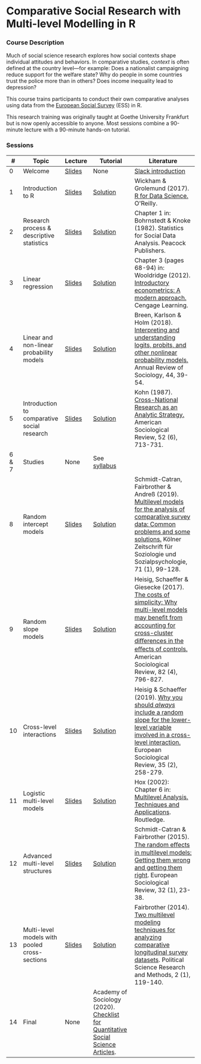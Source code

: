 
# Comparative Social Research with Multi-level Modelling in R

### Course Description

Much of social science research explores how social contexts shape individual attitudes and behaviors. In comparative studies, *context* is often defined at the country level—for example: Does a nationalist campaigning reduce support for the welfare state? Why do people in some countries trust the police more than in others? Does income inequality lead to depression?

This course trains participants to conduct their own comparative analyses using data from the [European Social Survey](https://www.europeansocialsurvey.org/) (ESS) in R.

This research training was originally taught at Goethe University Frankfurt but is now openly accessible to anyone. Most sessions combine a 90-minute lecture with a 90-minute hands-on tutorial.

### Sessions

| # | Topic | Lecture | Tutorial | Literature |
| --- | --- | --- | --- | --- |
| 0 | Welcome | [Slides](https://github.com/czymaraclass/CompSocResearch/blob/main/00_welcome/FoP_CompSocResearch_00_slides.pdf) | None | [Slack introduction](https://www.youtube.com/watch?v=9RJZMSsH7-g) |
| 1 | Introduction to R | [Slides](https://github.com/czymaraclass/CompSocResearch/blob/main/01_intro_to_R/FoP_CompSocResearch_01_slides.pdf) | [Solution](https://htmlpreview.github.io/?https://github.com/czymaraclass/CompSocResearch/blob/main/01_intro_to_R/FoP_CompSocResearch_01_tutorial.html) | Wickham & Grolemund (2017). [R for Data Science.](https://r4ds.had.co.nz/) O'Reilly. |
| 2 | Research process & descriptive statistics | [Slides](https://github.com/czymaraclass/CompSocResearch/blob/main/02_research_process/FoP_CompSocResearch_02_slides.pdf) | [Solution](https://htmlpreview.github.io/?https://github.com/czymaraclass/CompSocResearch/blob/main/02_research_process/FoP_CompSocResearch_02_tutorial.html) | Chapter 1 in: Bohrnstedt & Knoke (1982). Statistics for Social Data Analysis. Peacock Publishers. |
| 3 | Linear regression | [Slides](https://github.com/czymaraclass/CompSocResearch/blob/main/03_linear_regression/FoP_CompSocResearch_03_slides.pdf) | [Solution](https://htmlpreview.github.io/?https://github.com/czymaraclass/CompSocResearch/blob/main/03_linear_regression/FoP_CompSocResearch_03_tutorial.html) | Chapter 3 (pages 68-94) in: Wooldridge (2012). [Introductory econometrics: A modern approach.](https://economics.ut.ac.ir/documents/3030266/14100645/Jeffrey_M._Wooldridge_Introductory_Econometrics_A_Modern_Approach__2012.pdf) Cengage Learning. |
| 4 | Linear and non-linear probability models | [Slides](https://github.com/czymaraclass/CompSocResearch/blob/main/04_probability_models/FoP_CompSocResearch_04_slides.pdf) | [Solution](https://htmlpreview.github.io/?https://github.com/czymaraclass/CompSocResearch/blob/main/04_probability_models/FoP_CompSocResearch_04_tutorial.html) | Breen, Karlson & Holm (2018). [Interpreting and understanding logits, probits, and other nonlinear probability models.](https://www.annualreviews.org/doi/10.1146/annurev-soc-073117-041429) Annual Review of Sociology, 44, 39-54. |
| 5 | Introduction to comparative social research | [Slides](https://github.com/czymaraclass/CompSocResearch/blob/main/05_comparative_social_research/FoP_CompSocResearch_05_slides.pdf) | [Solution](https://htmlpreview.github.io/?https://github.com/czymaraclass/CompSocResearch/blob/main/05_comparative_social_research/FoP_CompSocResearch_05_tutorial.html) | Kohn (1987). [Cross-National Research as an Analytic Strategy.](https://www.jstor.org/stable/2095831?seq=1#metadata_info_tab_contents) American Sociological Review, 52 (6), 713-731. |
| 6 & 7 | Studies | None | See [syllabus](https://github.com/czymaraclass/CompSocResearch/blob/main/FoP_VerglSozForsch_WiSe2122.pdf) |
| 8 | Random intercept models | [Slides](https://github.com/czymaraclass/CompSocResearch/blob/main/08_random_intercept_models/FoP_CompSocResearch_08_slides.pdf) | [Solution](https://htmlpreview.github.io/?https://github.com/czymaraclass/CompSocResearch/blob/main/08_random_intercept_models/FoP_CompSocResearch_08_tutorial.html) | Schmidt-Catran, Fairbrother & Andreß (2019). [Multilevel models for the analysis of comparative survey data: Common problems and some solutions.](https://link.springer.com/article/10.1007/s11577-019-00607-9) Kölner Zeitschrift für Soziologie und Sozialpsychologie, 71 (1), 99-128. |
| 9 | Random slope models | [Slides](https://github.com/czymaraclass/CompSocResearch/blob/main/09_random_slope_models/FoP_CompSocResearch_09_slides.pdf) | [Solution](https://htmlpreview.github.io/?https://github.com/czymaraclass/CompSocResearch/blob/main/09_random_slope_models/FoP_CompSocResearch_09_tutorial.html) | Heisig, Schaeﬀer & Giesecke (2017). [The costs of simplicity: Why multi-level models may beneﬁt from accounting for cross-cluster diﬀerences in the eﬀects of controls.](https://journals.sagepub.com/doi/10.1177/0003122417717901) American Sociological Review, 82 (4), 796-827. |
| 10 | Cross-level interactions | [Slides](https://github.com/czymaraclass/CompSocResearch/blob/main/10_cross-level_interactions/FoP_CompSocResearch_10_slides.pdf) | [Solution](https://htmlpreview.github.io/?https://github.com/czymaraclass/CompSocResearch/blob/main/10_cross-level_interactions/FoP_CompSocResearch_10_tutorial.html) | Heisig & Schaeﬀer (2019). [Why you should *always* include a random slope for the lower-level variable involved in a cross-level interaction.](https://academic.oup.com/esr/article/35/2/258/5306121) European Sociological Review, 35 (2), 258-279. |
| 11 | Logistic multi-level models | [Slides](https://github.com/czymaraclass/CompSocResearch/blob/main/11_logistic_multi-level_models/FoP_CompSocResearch_11_slides.pdf) | [Solution](https://htmlpreview.github.io/?https://github.com/czymaraclass/CompSocResearch/blob/main/11_logistic_multi-level_models/FoP_CompSocResearch_11_tutorial.html) | Hox (2002): Chapter 6 in: [Multilevel Analysis. Techniques and Applications](https://www.routledge.com/Multilevel-Analysis-Techniques-and-Applications-Third-Edition/Hox-Moerbeek-Schoot/p/book/9781138121362). Routledge. |
| 12 | Advanced multi-level structures | [Slides](https://github.com/czymaraclass/CompSocResearch/blob/main/12_advanced_multi-level_structures/FoP_CompSocResearch_12_slides.pdf) | [Solution](https://htmlpreview.github.io/?https://github.com/czymaraclass/CompSocResearch/blob/main/12_advanced_multi-level_structures/FoP_CompSocResearch_12_tutorial.html) | Schmidt-Catran & Fairbrother (2015). [The random eﬀects in multilevel models: Getting them wrong and getting them right](https://academic.oup.com/esr/article/32/1/23/2404356). European Sociological Review, 32 (1), 23-38. |
| 13 | Multi-level models with pooled cross-sections | [Slides](https://github.com/czymaraclass/CompSocResearch/blob/main/13_pooled_cross-sections/FoP_CompSocResearch_13_slides.pdf) | [Solution](https://htmlpreview.github.io/?https://github.com/czymaraclass/CompSocResearch/blob/main/13_pooled_cross-sections/FoP_CompSocResearch_13_tutorial.html) | Fairbrother (2014). [Two multilevel modeling techniques for analyzing comparative longitudinal survey datasets](https://www.cambridge.org/core/journals/political-science-research-and-methods/article/two-multilevel-modeling-techniques-for-analyzing-comparative-longitudinal-survey-datasets/FE4BEA6E0ECB5A55AF48E4F22C49E5BB). Political Science Research and Methods, 2 (1), 119-140. |
| 14 | Final | None | Academy of Sociology (2020). [Checklist for Quantitative Social Science Articles](https://osf.io/mw59u/). |

